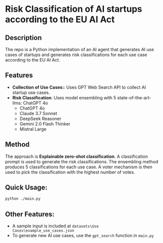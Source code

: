 # Risk Classification of AI startups according to the EU AI Act

## Description
The repo is a Python implementation of an AI agent that generates AI use cases of startups and generates risk classifications for each use case according to the EU AI Act.

## Features

- **Collection of Use Cases:**: Uses GPT Web Search API to collect AI startup use cases.
- **Risk Classification**: Uses model ensembling with 5 state-of-the-art-llms: ChatGPT 4o
  - ChatGPT 4o  
  - Claude 3.7 Sonnet  
  - DeepSeek Reasoner  
  - Gemini 2.0 Flash Thinker  
  - Mistral Large  

## Method

The approach is **Explainable zero-shot classification**. A classification prompt is used to generate the risk classifications. The ensembling method produces 5 classifications for each use case. A voter mechanism is then used to pick the classification with the highest number of votes.

## Quick Usage: 
```bash
python ./main.py
```

## Other Features:
- A sample input is included at `datasets\Use Cases\example_use_cases.json`
- To generate new AI use cases, use the `gpt_search` function in `main.py`

